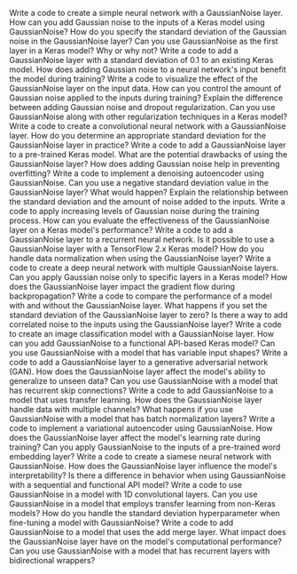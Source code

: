 Write a code to create a simple neural network with a GaussianNoise layer.
How can you add Gaussian noise to the inputs of a Keras model using GaussianNoise?
How do you specify the standard deviation of the Gaussian noise in the GaussianNoise layer?
Can you use GaussianNoise as the first layer in a Keras model? Why or why not?
Write a code to add a GaussianNoise layer with a standard deviation of 0.1 to an existing Keras model.
How does adding Gaussian noise to a neural network's input benefit the model during training?
Write a code to visualize the effect of the GaussianNoise layer on the input data.
How can you control the amount of Gaussian noise applied to the inputs during training?
Explain the difference between adding Gaussian noise and dropout regularization.
Can you use GaussianNoise along with other regularization techniques in a Keras model?
Write a code to create a convolutional neural network with a GaussianNoise layer.
How do you determine an appropriate standard deviation for the GaussianNoise layer in practice?
Write a code to add a GaussianNoise layer to a pre-trained Keras model.
What are the potential drawbacks of using the GaussianNoise layer?
How does adding Gaussian noise help in preventing overfitting?
Write a code to implement a denoising autoencoder using GaussianNoise.
Can you use a negative standard deviation value in the GaussianNoise layer? What would happen?
Explain the relationship between the standard deviation and the amount of noise added to the inputs.
Write a code to apply increasing levels of Gaussian noise during the training process.
How can you evaluate the effectiveness of the GaussianNoise layer on a Keras model's performance?
Write a code to add a GaussianNoise layer to a recurrent neural network.
Is it possible to use a GaussianNoise layer with a TensorFlow 2.x Keras model?
How do you handle data normalization when using the GaussianNoise layer?
Write a code to create a deep neural network with multiple GaussianNoise layers.
Can you apply Gaussian noise only to specific layers in a Keras model?
How does the GaussianNoise layer impact the gradient flow during backpropagation?
Write a code to compare the performance of a model with and without the GaussianNoise layer.
What happens if you set the standard deviation of the GaussianNoise layer to zero?
Is there a way to add correlated noise to the inputs using the GaussianNoise layer?
Write a code to create an image classification model with a GaussianNoise layer.
How can you add GaussianNoise to a functional API-based Keras model?
Can you use GaussianNoise with a model that has variable input shapes?
Write a code to add a GaussianNoise layer to a generative adversarial network (GAN).
How does the GaussianNoise layer affect the model's ability to generalize to unseen data?
Can you use GaussianNoise with a model that has recurrent skip connections?
Write a code to add GaussianNoise to a model that uses transfer learning.
How does the GaussianNoise layer handle data with multiple channels?
What happens if you use GaussianNoise with a model that has batch normalization layers?
Write a code to implement a variational autoencoder using GaussianNoise.
How does the GaussianNoise layer affect the model's learning rate during training?
Can you apply GaussianNoise to the inputs of a pre-trained word embedding layer?
Write a code to create a siamese neural network with GaussianNoise.
How does the GaussianNoise layer influence the model's interpretability?
Is there a difference in behavior when using GaussianNoise with a sequential and functional API model?
Write a code to use GaussianNoise in a model with 1D convolutional layers.
Can you use GaussianNoise in a model that employs transfer learning from non-Keras models?
How do you handle the standard deviation hyperparameter when fine-tuning a model with GaussianNoise?
Write a code to add GaussianNoise to a model that uses the add merge layer.
What impact does the GaussianNoise layer have on the model's computational performance?
Can you use GaussianNoise with a model that has recurrent layers with bidirectional wrappers?